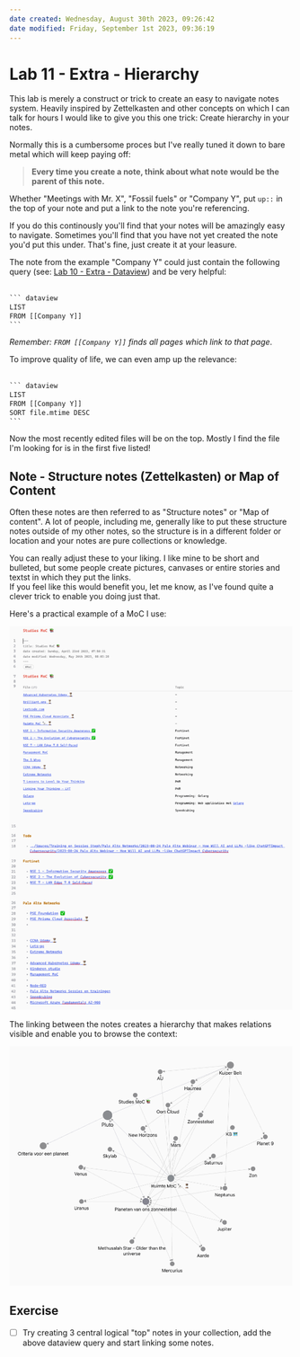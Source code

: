 ```yaml
---
date created: Wednesday, August 30th 2023, 09:26:42
date modified: Friday, September 1st 2023, 09:36:19
---
```


# Lab 11 - Extra - Hierarchy

This lab is merely a construct or trick to create an easy to navigate notes system. Heavily inspired by Zettelkasten and other concepts on which I can talk for hours I would like to give you this one trick: Create hierarchy in your notes.  

Normally this is a cumbersome proces but I've really tuned it down to bare metal which will keep paying off:

> **Every time you create a note, think about what note would be the parent of this note.**

Whether "Meetings with Mr. X", "Fossil fuels" or "Company Y", put `up::` in the top of your note and put a link to the note you're referencing.

If you do this continously you'll find that your notes will be amazingly easy to navigate. Sometimes you'll find that you have not yet created the note you'd put this under. That's fine, just create it at your leasure.

The note from the example "Company Y" could just contain the following query (see: [Lab 10 - Extra - Dataview](Lab%2010%20-%20Extra%20-%20Dataview.md)) and be very helpful:

<pre><code>
``` dataview
LIST
FROM [[Company Y]]
```
</code></pre>

*Remember: `FROM [[Company Y]]` finds all pages which link to that page*.

To improve quality of life, we can even amp up the relevance:

<pre><code>
``` dataview
LIST
FROM [[Company Y]]
SORT file.mtime DESC
```
</code></pre>

Now the most recently edited files will be on the top. Mostly I find the file I'm looking for is in the first five listed!

## Note - Structure notes (Zettelkasten) or Map of Content

Often these notes are then referred to as "Structure notes" or "Map of content". A lot of people, including me, generally like to put these structure notes outside of my other notes, so the structure is in a different folder or location and your notes are pure collections or knowledge.

You can really adjust these to your liking. I like mine to be short and bulleted, but some people create pictures, canvases or entire stories and textst in which they put the links.  
If you feel like this would benefit you, let me know, as I've found quite a clever trick to enable you doing just that.

Here's a practical example of a MoC I use:

![](assets/Lab%2011%20-%20Extra%20-%20Hierarchy-1.png)

The linking between the notes creates a hierarchy that makes relations visible and enable you to browse the context:

![](assets/Lab%2011%20-%20Extra%20-%20Hierarchy.png)

## Exercise

- [ ] Try creating 3 central logical "top" notes in your collection, add the above dataview query and start linking some notes.
